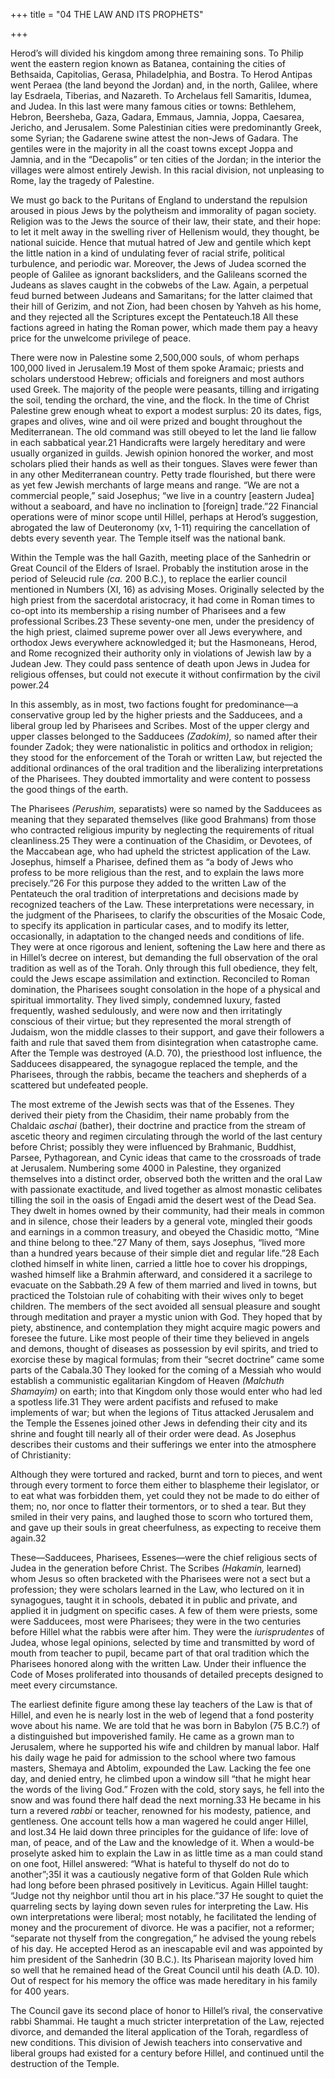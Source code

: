 +++
title = "04 THE LAW AND ITS PROPHETS"

+++

Herod’s will divided his kingdom among three remaining sons. To Philip went the eastern region known as Batanea, containing the cities of Bethsaida, Capitolias, Gerasa, Philadelphia, and Bostra. To Herod Antipas went Peraea \(the land beyond the Jordan\) and, in the north, Galilee, where lay Esdraela, Tiberias, and Nazareth. To Archelaus fell Samaritis, Idumea, and Judea. In this last were many famous cities or towns: Bethlehem, Hebron, Beersheba, Gaza, Gadara, Emmaus, Jamnia, Joppa, Caesarea, Jericho, and Jerusalem. Some Palestinian cities were predominantly Greek, some Syrian; the Gadarene swine attest the non-Jews of Gadara. The gentiles were in the majority in all the coast towns except Joppa and Jamnia, and in the “Decapolis” or ten cities of the Jordan; in the interior the villages were almost entirely Jewish. In this racial division, not unpleasing to Rome, lay the tragedy of Palestine.

We must go back to the Puritans of England to understand the repulsion aroused in pious Jews by the polytheism and immorality of pagan society. Religion was to the Jews the source of their law, their state, and their hope: to let it melt away in the swelling river of Hellenism would, they thought, be national suicide. Hence that mutual hatred of Jew and gentile which kept the little nation in a kind of undulating fever of racial strife, political turbulence, and periodic war. Moreover, the Jews of Judea scorned the people of Galilee as ignorant backsliders, and the Galileans scorned the Judeans as slaves caught in the cobwebs of the Law. Again, a perpetual feud burned between Judeans and Samaritans; for the latter claimed that their hill of Gerizim, and not Zion, had been chosen by Yahveh as his home, and they rejected all the Scriptures except the Pentateuch.18 All these factions agreed in hating the Roman power, which made them pay a heavy price for the unwelcome privilege of peace.

There were now in Palestine some 2,500,000 souls, of whom perhaps 100,000 lived in Jerusalem.19 Most of them spoke Aramaic; priests and scholars understood Hebrew; officials and foreigners and most authors used Greek. The majority of the people were peasants, tilling and irrigating the soil, tending the orchard, the vine, and the flock. In the time of Christ Palestine grew enough wheat to export a modest surplus: 20 its dates, figs, grapes and olives, wine and oil were prized and bought throughout the Mediterranean. The old command was still obeyed to let the land lie fallow in each sabbatical year.21 Handicrafts were largely hereditary and were usually organized in guilds. Jewish opinion honored the worker, and most scholars plied their hands as well as their tongues. Slaves were fewer than in any other Mediterranean country. Petty trade flourished, but there were as yet few Jewish merchants of large means and range. “We are not a commercial people,” said Josephus; “we live in a country \[eastern Judea\] without a seaboard, and have no inclination to \[foreign\] trade.”22 Financial operations were of minor scope until Hillel, perhaps at Herod’s suggestion, abrogated the law of Deuteronomy \(xv, 1-11\) requiring the cancellation of debts every seventh year. The Temple itself was the national bank.

Within the Temple was the hall Gazith, meeting place of the Sanhedrin or Great Council of the Elders of Israel. Probably the institution arose in the period of Seleucid rule *\(ca.* 200 B.C.\), to replace the earlier council mentioned in Numbers \(XI, 16\) as advising Moses. Originally selected by the high priest from the sacerdotal aristocracy, it had come in Roman times to co-opt into its membership a rising number of Pharisees and a few professional Scribes.23 These seventy-one men, under the presidency of the high priest, claimed supreme power over all Jews everywhere, and orthodox Jews everywhere acknowledged it; but the Hasmoneans, Herod, and Rome recognized their authority only in violations of Jewish law by a Judean Jew. They could pass sentence of death upon Jews in Judea for religious offenses, but could not execute it without confirmation by the civil power.24

In this assembly, as in most, two factions fought for predominance—a conservative group led by the higher priests and the Sadducees, and a liberal group led by Pharisees and Scribes. Most of the upper clergy and upper classes belonged to the Sadducees *\(Zadokim\),* so named after their founder Zadok; they were nationalistic in politics and orthodox in religion; they stood for the enforcement of the Torah or written Law, but rejected the additional ordinances of the oral tradition and the liberalizing interpretations of the Pharisees. They doubted immortality and were content to possess the good things of the earth.

The Pharisees *\(Perushim,* separatists\) were so named by the Sadducees as meaning that they separated themselves \(like good Brahmans\) from those who contracted religious impurity by neglecting the requirements of ritual cleanliness.25 They were a continuation of the Chasidim, or Devotees, of the Maccabean age, who had upheld the strictest application of the Law. Josephus, himself a Pharisee, defined them as “a body of Jews who profess to be more religious than the rest, and to explain the laws more precisely.”26 For this purpose they added to the written Law of the Pentateuch the oral tradition of interpretations and decisions made by recognized teachers of the Law. These interpretations were necessary, in the judgment of the Pharisees, to clarify the obscurities of the Mosaic Code, to specify its application in particular cases, and to modify its letter, occasionally, in adaptation to the changed needs and conditions of life. They were at once rigorous and lenient, softening the Law here and there as in Hillel’s decree on interest, but demanding the full observation of the oral tradition as well as of the Torah. Only through this full obedience, they felt, could the Jews escape assimilation and extinction. Reconciled to Roman domination, the Pharisees sought consolation in the hope of a physical and spiritual immortality. They lived simply, condemned luxury, fasted frequently, washed sedulously, and were now and then irritatingly conscious of their virtue; but they represented the moral strength of Judaism, won the middle classes to their support, and gave their followers a faith and rule that saved them from disintegration when catastrophe came. After the Temple was destroyed \(A.D. 70\), the priesthood lost influence, the Sadducees disappeared, the synagogue replaced the temple, and the Pharisees, through the rabbis, became the teachers and shepherds of a scattered but undefeated people.

The most extreme of the Jewish sects was that of the Essenes. They derived their piety from the Chasidim, their name probably from the Chaldaic *aschai* \(bather\), their doctrine and practice from the stream of ascetic theory and regimen circulating through the world of the last century before Christ; possibly they were influenced by Brahmanic, Buddhist, Parsee, Pythagorean, and Cynic ideas that came to the crossroads of trade at Jerusalem. Numbering some 4000 in Palestine, they organized themselves into a distinct order, observed both the written and the oral Law with passionate exactitude, and lived together as almost monastic celibates tilling the soil in the oasis of Engadi amid the desert west of the Dead Sea. They dwelt in homes owned by their community, had their meals in common and in silence, chose their leaders by a general vote, mingled their goods and earnings in a common treasury, and obeyed the Chasidic motto, “Mine and thine belong to thee.”27 Many of them, says Josephus, “lived more than a hundred years because of their simple diet and regular life.”28 Each clothed himself in white linen, carried a little hoe to cover his droppings, washed himself like a Brahmin afterward, and considered it a sacrilege to evacuate on the Sabbath.29 A few of them married and lived in towns, but practiced the Tolstoian rule of cohabiting with their wives only to beget children. The members of the sect avoided all sensual pleasure and sought through meditation and prayer a mystic union with God. They hoped that by piety, abstinence, and contemplation they might acquire magic powers and foresee the future. Like most people of their time they believed in angels and demons, thought of diseases as possession by evil spirits, and tried to exorcise these by magical formulas; from their “secret doctrine” came some parts of the Cabala.30 They looked for the coming of a Messiah who would establish a communistic egalitarian Kingdom of Heaven *\(Malchuth Shamayim\)* on earth; into that Kingdom only those would enter who had led a spotless life.31 They were ardent pacifists and refused to make implements of war; but when the legions of Titus attacked Jerusalem and the Temple the Essenes joined other Jews in defending their city and its shrine and fought till nearly all of their order were dead. As Josephus describes their customs and their sufferings we enter into the atmosphere of Christianity:

Although they were tortured and racked, burnt and torn to pieces, and went through every torment to force them either to blaspheme their legislator, or to eat what was forbidden them, yet could they not be made to do either of them; no, nor once to flatter their tormentors, or to shed a tear. But they smiled in their very pains, and laughed those to scorn who tortured them, and gave up their souls in great cheerfulness, as expecting to receive them again.32

These—Sadducees, Pharisees, Essenes—were the chief religious sects of Judea in the generation before Christ. The Scribes *\(Hakamin,* learned\) whom Jesus so often bracketed with the Pharisees were not a sect but a profession; they were scholars learned in the Law, who lectured on it in synagogues, taught it in schools, debated it in public and private, and applied it in judgment on specific cases. A few of them were priests, some were Sadducees, most were Pharisees; they were in the two centuries before Hillel what the rabbis were after him. They were the *iurisprudentes* of Judea, whose legal opinions, selected by time and transmitted by word of mouth from teacher to pupil, became part of that oral tradition which the Pharisees honored along with the written Law. Under their influence the Code of Moses proliferated into thousands of detailed precepts designed to meet every circumstance.

The earliest definite figure among these lay teachers of the Law is that of Hillel, and even he is nearly lost in the web of legend that a fond posterity wove about his name. We are told that he was born in Babylon \(75 B.C.?\) of a distinguished but impoverished family. He came as a grown man to Jerusalem, where he supported his wife and children by manual labor. Half his daily wage he paid for admission to the school where two famous masters, Shemaya and Abtolim, expounded the Law. Lacking the fee one day, and denied entry, he climbed upon a window sill “that he might hear the words of the living God.” Frozen with the cold, story says, he fell into the snow and was found there half dead the next morning.33 He became in his turn a revered *rabbi* or teacher, renowned for his modesty, patience, and gentleness. One account tells how a man wagered he could anger Hillel, and lost.34 He laid down three principles for the guidance of life: love of man, of peace, and of the Law and the knowledge of it. When a would-be proselyte asked him to explain the Law in as little time as a man could stand on one foot, Hillel answered: “What is hateful to thyself do not do to another”;35I it was a cautiously negative form of that Golden Rule which had long before been phrased positively in Leviticus. Again Hillel taught: “Judge not thy neighbor until thou art in his place.”37 He sought to quiet the quarreling sects by laying down seven rules for interpreting the Law. His own interpretations were liberal; most notably, he facilitated the lending of money and the procurement of divorce. He was a pacifier, not a reformer; “separate not thyself from the congregation,” he advised the young rebels of his day. He accepted Herod as an inescapable evil and was appointed by him president of the Sanhedrin \(30 B.C.\). Its Pharisean majority loved him so well that he remained head of the Great Council until his death \(A.D. 10\). Out of respect for his memory the office was made hereditary in his family for 400 years.

The Council gave its second place of honor to Hillel’s rival, the conservative rabbi Shammai. He taught a much stricter interpretation of the Law, rejected divorce, and demanded the literal application of the Torah, regardless of new conditions. This division of Jewish teachers into conservative and liberal groups had existed for a century before Hillel, and continued until the destruction of the Temple.


